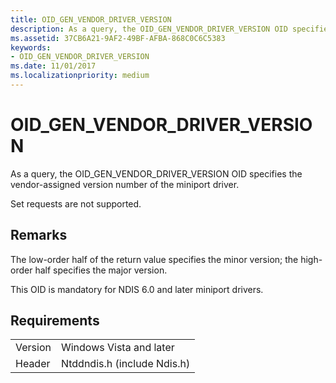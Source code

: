 ```yaml
---
title: OID_GEN_VENDOR_DRIVER_VERSION
description: As a query, the OID_GEN_VENDOR_DRIVER_VERSION OID specifies the vendor-assigned version number of the miniport driver.
ms.assetid: 37CB6A21-9AF2-49BF-AFBA-868C0C6C5383
keywords:
- OID_GEN_VENDOR_DRIVER_VERSION
ms.date: 11/01/2017
ms.localizationpriority: medium
---
```


# OID_GEN_VENDOR_DRIVER_VERSION

As a query, the OID_GEN_VENDOR_DRIVER_VERSION OID specifies the vendor-assigned version number of the miniport driver.

Set requests are not supported.

## Remarks

The low-order half of the return value specifies the minor version; the high-order half specifies the major version.

This OID is mandatory for NDIS 6.0 and later miniport drivers.

## Requirements

| | |
| --- | --- |
| Version | Windows Vista and later |
| Header | Ntddndis.h (include Ndis.h) |

